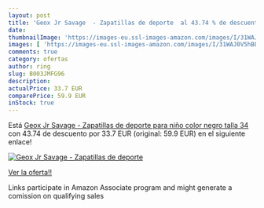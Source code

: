 ```yaml
---
layout: post
title: 'Geox Jr Savage  - Zapatillas de deporte  al 43.74 % de descuento'
date: 
thumbnailImage: 'https://images-eu.ssl-images-amazon.com/images/I/31WAJ0V5hBL._SL200_.jpg'
images: [ 'https://images-eu.ssl-images-amazon.com/images/I/31WAJ0V5hBL._SL200_.jpg' ]
comments: true
category: ofertas
author: ring
slug: B003JMFG96
description:
actualPrice: 33.7 EUR
comparePrice: 59.9 EUR
inStock: true
---
```


Está [Geox Jr Savage  - Zapatillas de deporte para niño  color negro  talla 34](https://www.amazon.es/dp/B003JMFG96/?tag=tolees-21) con 43.74 de descuento por 33.7 EUR (original: 59.9 EUR) en el siguiente enlace!

[![Geox Jr Savage  - Zapatillas de deporte ](https://images-eu.ssl-images-amazon.com/images/I/31WAJ0V5hBL._SL200_.jpg)](https://www.amazon.es/dp/B003JMFG96/?tag=tolees-21)

[Ver la oferta!!](https://www.amazon.es/dp/B003JMFG96/?tag=tolees-21)

Links participate in Amazon Associate program and might generate a comission on qualifying sales


